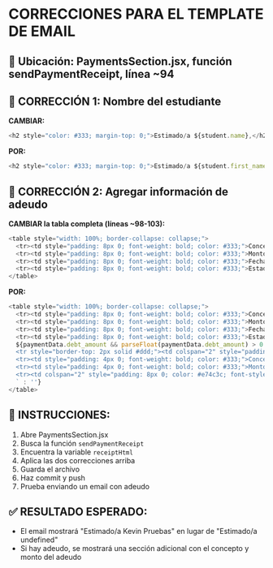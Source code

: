 # CORRECCIONES PARA EL TEMPLATE DE EMAIL

## 📍 Ubicación: PaymentsSection.jsx, función sendPaymentReceipt, línea ~94

## 🔧 CORRECCIÓN 1: Nombre del estudiante
**CAMBIAR:**
```javascript
<h2 style="color: #333; margin-top: 0;">Estimado/a ${student.name},</h2>
```

**POR:**
```javascript
<h2 style="color: #333; margin-top: 0;">Estimado/a ${student.first_name} ${student.last_name},</h2>
```

## 🔧 CORRECCIÓN 2: Agregar información de adeudo
**CAMBIAR la tabla completa (líneas ~98-103):**
```javascript
<table style="width: 100%; border-collapse: collapse;">
  <tr><td style="padding: 8px 0; font-weight: bold; color: #333;">Concepto:</td><td style="padding: 8px 0; color: #666;">${paymentData.concept}</td></tr>
  <tr><td style="padding: 8px 0; font-weight: bold; color: #333;">Monto:</td><td style="padding: 8px 0; color: #666;">$${paymentData.amount}</td></tr>
  <tr><td style="padding: 8px 0; font-weight: bold; color: #333;">Fecha de Pago:</td><td style="padding: 8px 0; color: #666;">${paymentData.paid_date || new Date().toLocaleDateString('es-MX')}</td></tr>
  <tr><td style="padding: 8px 0; font-weight: bold; color: #333;">Estado:</td><td style="padding: 8px 0; color: #28a745; font-weight: bold;">PAGADO</td></tr>
</table>
```

**POR:**
```javascript
<table style="width: 100%; border-collapse: collapse;">
  <tr><td style="padding: 8px 0; font-weight: bold; color: #333;">Concepto:</td><td style="padding: 8px 0; color: #666;">${paymentData.concept}</td></tr>
  <tr><td style="padding: 8px 0; font-weight: bold; color: #333;">Monto Pagado:</td><td style="padding: 8px 0; color: #666;">$${paymentData.amount}</td></tr>
  <tr><td style="padding: 8px 0; font-weight: bold; color: #333;">Fecha de Pago:</td><td style="padding: 8px 0; color: #666;">${paymentData.paid_date || new Date().toLocaleDateString('es-MX')}</td></tr>
  <tr><td style="padding: 8px 0; font-weight: bold; color: #333;">Estado:</td><td style="padding: 8px 0; color: #28a745; font-weight: bold;">PAGADO</td></tr>
  ${paymentData.debt_amount && parseFloat(paymentData.debt_amount) > 0 ? `
  <tr style="border-top: 2px solid #ddd;"><td colspan="2" style="padding: 15px 0 8px 0; font-weight: bold; color: #e74c3c; font-size: 16px;">📋 INFORMACIÓN DE ADEUDO:</td></tr>
  <tr><td style="padding: 4px 0; font-weight: bold; color: #333;">Concepto del Adeudo:</td><td style="padding: 4px 0; color: #666;">${paymentData.debt_description || 'Adeudo pendiente'}</td></tr>
  <tr><td style="padding: 4px 0; font-weight: bold; color: #333;">Monto Adeudado:</td><td style="padding: 4px 0; color: #e74c3c; font-weight: bold; font-size: 18px;">$${paymentData.debt_amount}</td></tr>
  <tr><td colspan="2" style="padding: 8px 0; color: #e74c3c; font-style: italic; font-size: 14px;">⚠️ Recuerda realizar el pago de tu adeudo pendiente.</td></tr>
  ` : ''}
</table>
```

## 📝 INSTRUCCIONES:
1. Abre PaymentsSection.jsx
2. Busca la función `sendPaymentReceipt` 
3. Encuentra la variable `receiptHtml`
4. Aplica las dos correcciones arriba
5. Guarda el archivo
6. Haz commit y push
7. Prueba enviando un email con adeudo

## ✅ RESULTADO ESPERADO:
- El email mostrará "Estimado/a Kevin Pruebas" en lugar de "Estimado/a undefined"
- Si hay adeudo, se mostrará una sección adicional con el concepto y monto del adeudo
